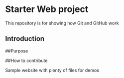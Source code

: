 # Starter Web project

This repository is for showing how Git and GitHub work

## Introduction


##Purpose


##How to contribute

Sample website with plenty of files for demos